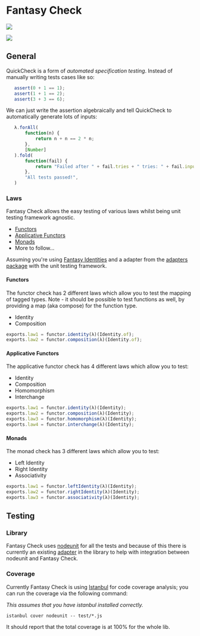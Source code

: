 # Fantasy Check

![](https://raw.github.com/puffnfresh/fantasy-land/master/logo.png)

![](https://api.travis-ci.org/SimonRichardson/fantasy-check.png)

## General

QuickCheck is a form of *automated specification testing*. Instead
of manually writing tests cases like so:

```javascript
   assert(0 + 1 == 1);
   assert(1 + 1 == 2);
   assert(3 + 3 == 6);
```

We can just write the assertion algebraically and tell QuickCheck to
automatically generate lots of inputs:

```javascript
   λ.forAll(
       function(n) {
           return n + n == 2 * n;
       },
       [Number]
   ).fold(
       function(fail) {
           return "Failed after " + fail.tries + " tries: " + fail.inputs.toString();
       },
       "All tests passed!",
   )
```

### Laws

Fantasy Check allows the easy testing of various laws whilst being
unit testing framework agnostic.

* [Functors](src/laws/functor.js)
* [Applicative Functors](src/laws/applicative.js)
* [Monads](src/laws/monad.js)
* More to follow...

Assuming you're using [Fantasy Identities](https://github.com/fantasyland/fantasy-identities)
and a adapter from the [adapters package](src/adapters) with the unit
testing framework.

#### Functors

The functor check has 2 different laws which allow you to test the
mapping of tagged types. Note - it should be possible to test 
functions as well, by providing a map (aka compose) for the function
type.

* Identity
* Composition

```javascript
exports.law1 = functor.identity(λ)(Identity.of);
exports.law2 = functor.composition(λ)(Identity.of);
```

#### Applicative Functors

The applicative functor check has 4 different laws which allow you
to test:

* Identity
* Composition
* Homomorphism
* Interchange

```javascript
exports.law1 = functor.identity(λ)(Identity);
exports.law2 = functor.composition(λ)(Identity);
exports.law3 = functor.homomorphism(λ)(Identity);
exports.law4 = functor.interchange(λ)(Identity);
```

#### Monads

The monad check has 3 different laws which allow you
to test:

* Left Identity
* Right Identity
* Associativity

```javascript
exports.law1 = functor.leftIdentity(λ)(Identity);
exports.law2 = functor.rightIdentity(λ)(Identity);
exports.law3 = functor.associativity(λ)(Identity);
```

## Testing

### Library

Fantasy Check uses [nodeunit](https://github.com/caolan/nodeunit) for 
all the tests and because of this there is currently an existing 
[adapter](test/lib/test.js) in the library to help with integration 
between nodeunit and Fantasy Check.

### Coverage

Currently Fantasy Check is using [Istanbul](https://github.com/gotwarlost/istanbul) 
for code coverage analysis; you can run the coverage via the following
command:

_This assumes that you have istanbul installed correctly._

```
istanbul cover nodeunit -- test/*.js
```

It should report that the total coverage is at 100% for the whole lib.